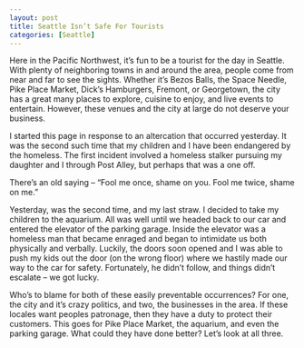 ```yaml
---
layout: post
title: Seattle Isn’t Safe For Tourists
categories: [Seattle]
---
```


Here in the Pacific Northwest, it’s fun to be a tourist for the day in Seattle. With plenty of neighboring towns in and around the area, people come from near and far to see the sights. Whether it’s Bezos Balls, the Space Needle, Pike Place Market, Dick’s Hamburgers, Fremont, or Georgetown, the city has a great many places to explore, cuisine to enjoy, and live events to entertain. However, these venues and the city at large do not deserve your business.

I started this page in response to an altercation that occurred yesterday. It was the second such time that my children and I have been endangered by the homeless. The first incident involved a homeless stalker pursuing my daughter and I through Post Alley, but perhaps that was a one off.

There’s an old saying – “Fool me once, shame on you. Fool me twice, shame on me.”

Yesterday, was the second time, and my last straw. I decided to take my children to the aquarium. All was well until we headed back to our car and entered the elevator of the parking garage. Inside the elevator was a homeless man that became enraged and began to intimidate us both physically and verbally. Luckily, the doors soon opened and I was able to push my kids out the door (on the wrong floor) where we hastily made our way to the car for safety. Fortunately, he didn’t follow, and things didn’t escalate – we got lucky.

Who’s to blame for both of these easily preventable occurrences? For one, the city and it’s crazy politics, and two, the businesses in the area. If these locales want peoples patronage, then they have a duty to protect their customers. This goes for Pike Place Market, the aquarium, and even the parking garage. What could they have done better? Let’s look at all three.
<!--more--

## Pike Place Market
There’s plenty of vendors and customers there – commerce aplenty. They should hire private security to insure the safety of their patrons. Many officers should be patrolling the area – the alleys, the vendors, the actual shops, the public restrooms (people live in the stalls and camp out there – god forbid you have to poop while visiting), the neighboring Victor Steinbrueck Park, etc.

Just how would they be able to afford all of that? Simple, supply and demand economics. There’s plenty of demand, the place is always crowded. Merchants should raise their prices on everything. People already expect touristy areas to be expensive, and they would be willing to pay more for safety. One dollar an item more on this, fifty cents on that, a quarter here and there, etc. Pass on the cost to the consumer.

## Seattle Aquarium
The waterfront is just down the block from Pike Place and it too has its share of violent homeless people. Just walking to the aquarium from the nearby parking garage you will undoubtedly pass many homeless people that are a potential threat. There’s no safe place to sit because the benches are occupied by drugged-out mentally-ill homeless people asking for change. The kids can’t run along the pier because of these unsavory characters. Nearby businesses like the Alaskan Sourdough Bakery and the Seattle Great Wheel should also care about the safety of their customers and should do everything in their power to provide a safe atmosphere.

What could those businesses do? Easy! Raise their already high prices and hire private security officers. Pay them a good living wage. Hire the best of the best. Make the job attractive and desirable. There’s no shortage of customers willing to pay a few dollars more for a ticket to the aquarium or ferris wheel, or even fifty more cents for a pastry. The security guards would walk along the pier, in and out of businesses, enforce no loitering rules, encourage the homeless to take a hike, call the cops when needed, and make people safer.

## Parking Garages
No difference here. These garages are always full. There’s no shortage of revenue or potential customers. Raise prices. Hire security guards to walk up and down the parking facilities, check the elevators, check the stairwells, patrol the entrances and exits, etc. These would be valuable jobs, and people would appreciate the security officers as well as pay them handsomely for their safety.

## Bottom Line? If You’re a Tourist – Go Elsewhere
These businesses, venues, and attractions do not deserve your business. They do not provide you with a safe atmosphere. Furthermore, the city doesn’t deserve your revenue either. The politicians have cut funding and neutered the police force. Thus insuring that the city police will not provide a safe and welcoming place for your visit. Instead, consider visiting other Pacific Northwest destinations like Whidbey Island, Tacoma (which has some problems, but not anywhere near Seattle’s), Bellevue, or any number of the surrounding areas for shopping, dining, and tourism.

Be safe. Protect your family.

Boycott Seattle.
